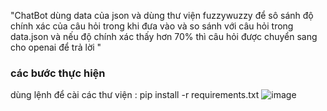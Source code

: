 "ChatBot dùng data của json và dùng thư viện fuzzywuzzy để sô sánh độ chính xác của câu hỏi trong khi đưa vào và so sánh với câu hỏi trong data.json và nếu độ chính xác thấy hơn 70% thì câu hỏi được chuyển sang cho openai để trả lời " 
### các bước thực hiện 
dùng lệnh để cài các thư viện :
pip install -r requirements.txt
![image](https://github.com/PVL-Linh/AI_API_openAI_and_Json/assets/136146829/73a83564-5d82-4c0b-bbc4-6b0e0b3481b6)
